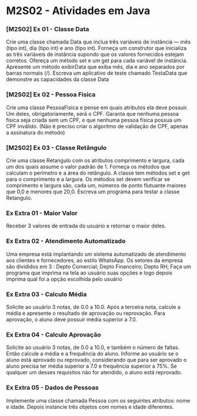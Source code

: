 # M2S02 - Atividades em Java

### [M2S02] Ex 01 - Classe Data

Crie uma classe chamada Data que inclua três variáveis de instância — mês (tipo int), dia (tipo int) e ano (tipo int). Forneça um construtor que inicializa as três variáveis de instância supondo que os valores fornecidos estejam corretos. Ofereça um método set e um get para cada variável de instância. Apresente um método exibirData que exiba mês, dia e ano separados por barras normais (/). Escreva um aplicativo de teste chamado TestaData que demonstre as capacidades da classe Data

### [M2S02] Ex 02 - Pessoa Física

Crie uma classe PessoaFisica e pense em quais atributos ela deve possuir. Um deles, obrigatoriamente, será o CPF. Garanta que nenhuma pessoa física seja criada sem um CPF, e que nenhuma pessoa física possua um CPF inválido. (Não é preciso criar o algoritmo de validação de CPF, apenas a assinatura do método)

### [M2S02] Ex 03 - Classe Retângulo

Crie uma classe Retangulo com os atributos comprimento e largura, cada um dos quais assume o valor padrão de 1. Forneça os métodos que calculam o perímetro e a área do retângulo. A classe tem métodos set e get para o comprimento e a largura. Os métodos set devem verificar se comprimento e largura são, cada um, números de ponto flutuante maiores que 0,0 e menores que 20,0. Escreva um programa para testar a classe Retangulo.

### Ex Extra 01 - Maior Valor

Receber 3 valores de entrada do usuário e retornar o maior deles.

### Ex Extra 02 - Atendimento Automatizado

Uma empresa está implantando um sistema automatizado de atendimento aos clientes e fornecedores, ao estilo WhatsApp. Os setores da empresa são divididos em 3 :
Depto Comercial;
Depto Financeiro;
Depto RH;
Faça um programa que imprima na tela ao usuário suas opções e logo depois imprima qual foi a opção escolhida pelo usuário

### Ex Extra 03 - Calculo Média

Solicite ao usuário 3 notas, de 0.0 a 10.0. Após a terceira nota, calcule a média e apresente o resultado de aprovação ou reprovação. Para aprovação, o aluno deve possuir média superior a 7.0.

### Ex Extra 04 - Calculo Aprovação

Solicite ao usuário 3 notas, de 0.0 a 10.0, e também o número de faltas. Então calcule a média e a frequência do aluno. Informe ao usuário se o aluno está aprovado ou reprovado, considerando que para ser aprovado o aluno precisa ter média superior a 7.0 e frequência superior a 75%. Se qualquer um desses requisitos não for atendido, o aluno está reprovado.

### Ex Extra 05 - Dados de Pessoas

Implemente uma classe chamada Pessoa com os seguintes atributos: nome e idade. Depois instancie três objetos com nomes e idade diferentes.
